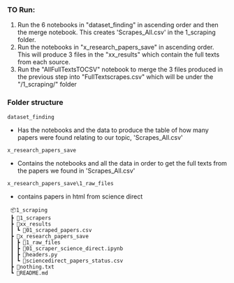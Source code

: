 ### TO Run:
1) Run the 6 notebooks in "dataset_finding" in ascending order and then the merge notebook. This creates 'Scrapes_All.csv' in the 1_scraping folder.
2) Run the notebooks in "x_research_papers_save" in ascending order. This will produce 3 files in the "xx_results" which contain the full texts from each source.
3) Run the "AllFullTextsTOCSV" notebook to merge the 3 files produced in the previous step into "FullTextscrapes.csv" which will be under the "/1_scraping/" folder





### Folder structure

`dataset_finding`
- Has the notebooks and the data to produce the table of how many papers were found relating to our topic, 'Scrapes_All.csv'

`x_research_papers_save`
- Contains the notebooks and all the data in order to get the full texts from the papers we found in 'Scrapes_All.csv'

 `x_research_papers_save\1_raw_files`
 - contains papers in html from science direct


```
 📦1_scraping
 ┣ 📂1_scrapers
 ┣ 📂xx_results
 ┃ ┗ 📜01_scraped_papers.csv
 ┣ 📂x_research_papers_save
 ┃ ┣ 📂1_raw_files
 ┃ ┣ 📜01_scraper_science_direct.ipynb
 ┃ ┣ 📜headers.py
 ┃ ┗ 📜sciencedirect_papers_status.csv
 ┣ 📜nothing.txt
 ┗ 📜README.md
```
